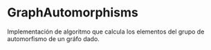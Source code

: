 # GraphAutomorphisms
Implementación de algoritmo que calcula los elementos del grupo de automorfismo de un gráfo dado.
